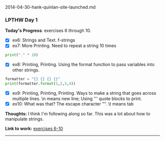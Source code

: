 2014-04-30-hank-quinlan-site-launched.md

### LPTHW Day 1

**Today's Progress**: exercises 6 through 10. 
- [x] ex6: Strings and Text. f-strings
- [x] ex7: More Printing. Need to repeat a string 10 times

```python
print("." * 10)
```

- [x] ex8: Printing, Printing. Using the format function to pass variables into other strings.

```python
formatter = "{} {} {} {}"
print(formatter.format(1,2,3,4))
```

- [x] ex9: Printing, Printing, Printing. Ways to make a string that goes across multiple lines. \n means new line; Using ''' quote blocks to print.
- [x] ex10: What was that? The escape character "\". \t means tab

**Thoughts:** I think I'm following along so far. This was a lot about how to manipulate strings.   

**Link to work:** [exercises 6-10](https://github.com/scottfontenot/py-lpthw)

<hr />
